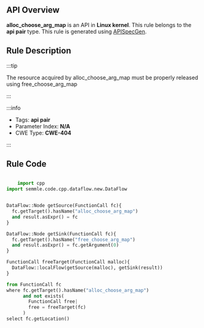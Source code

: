 ---
---


## API Overview
**alloc_choose_arg_map** is an API in **Linux kernel**. This rule belongs to the **api pair** type. This rule is generated using [APISpecGen](../../tools/APISpecGen).
## Rule Description

:::tip

The resource acquired by alloc_choose_arg_map must be properly released using free_choose_arg_map

:::

:::info

- Tags: **api pair**
- Parameter Index: **N/A**
- CWE Type: **CWE-404**

:::

## Rule Code
```python

    import cpp
import semmle.code.cpp.dataflow.new.DataFlow


DataFlow::Node getSource(FunctionCall fc){
  fc.getTarget().hasName("alloc_choose_arg_map")
  and result.asExpr() = fc
}

DataFlow::Node getSink(FunctionCall fc){
  fc.getTarget().hasName("free_choose_arg_map")
  and result.asExpr() = fc.getArgument(0)
}

FunctionCall freeTarget(FunctionCall malloc){
  DataFlow::localFlow(getSource(malloc), getSink(result))
}

from FunctionCall fc
where fc.getTarget().hasName("alloc_choose_arg_map")
      and not exists(
        FunctionCall free| 
        free = freeTarget(fc)
      )
select fc.getLocation()

    
```
